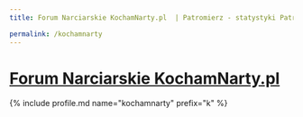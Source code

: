 ```yaml
---
title: Forum Narciarskie KochamNarty.pl  | Patromierz - statystyki Patronite.pl

permalink: /kochamnarty
---
```


# [Forum Narciarskie KochamNarty.pl ](https://patronite.pl/kochamnarty)

{% include profile.md name="kochamnarty" prefix="k" %}
